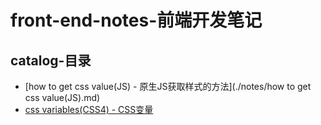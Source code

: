 # front-end-notes-前端开发笔记

## catalog-目录

* [how to get css value(JS) - 原生JS获取样式的方法](./notes/how to get css value(JS).md)
* [css variables(CSS4) - CSS变量](./notes/css-variables.md)
